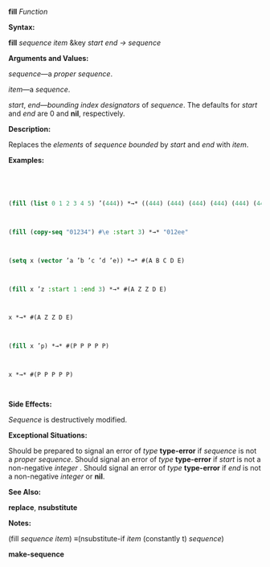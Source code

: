 **fill** *Function* 



**Syntax:** 



**fill** *sequence item* &key *start end → sequence* 



**Arguments and Values:** 



*sequence*—a *proper sequence*. 



*item*—a *sequence*. 



*start*, *end*—*bounding index designators* of *sequence*. The defaults for *start* and *end* are 0 and **nil**, respectively. 



**Description:** 



Replaces the *elements* of *sequence bounded* by *start* and *end* with *item*. 



**Examples:**
```lisp
 



(fill (list 0 1 2 3 4 5) ’(444)) *→* ((444) (444) (444) (444) (444) (444)) 



(fill (copy-seq "01234") #\e :start 3) *→* "012ee" 



(setq x (vector ’a ’b ’c ’d ’e)) *→* #(A B C D E) 



(fill x ’z :start 1 :end 3) *→* #(A Z Z D E) 



x *→* #(A Z Z D E) 



(fill x ’p) *→* #(P P P P P) 



x *→* #(P P P P P) 




```
**Side Effects:** 



*Sequence* is destructively modified. 



**Exceptional Situations:** 



Should be prepared to signal an error of *type* **type-error** if *sequence* is not a *proper sequence*. Should signal an error of *type* **type-error** if *start* is not a non-negative *integer* . Should signal an error of *type* **type-error** if *end* is not a non-negative *integer* or **nil**. 



**See Also:** 



**replace**, **nsubstitute** 



**Notes:** 



(fill *sequence item*) *≡*(nsubstitute-if *item* (constantly t) *sequence*) 







 



 



**make-sequence** 




